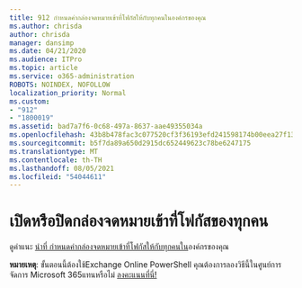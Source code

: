 ```yaml
---
title: 912 กําหนดค่ากล่องจดหมายเข้าที่โฟกัสให้กับทุกคนในองค์กรของคุณ
ms.author: chrisda
author: chrisda
manager: dansimp
ms.date: 04/21/2020
ms.audience: ITPro
ms.topic: article
ms.service: o365-administration
ROBOTS: NOINDEX, NOFOLLOW
localization_priority: Normal
ms.custom:
- "912"
- "1800019"
ms.assetid: bad7a7f6-0c68-497a-8637-aae49355034a
ms.openlocfilehash: 43b8b478fac3c077520cf3f36193efd241598174b00eea27f13861de1a140954
ms.sourcegitcommit: b5f7da89a650d2915dc652449623c78be6247175
ms.translationtype: MT
ms.contentlocale: th-TH
ms.lasthandoff: 08/05/2021
ms.locfileid: "54044611"
---
```

# <a name="turn-focused-inbox-on-or-off-for-everyone"></a>เปิดหรือปิดกล่องจดหมายเข้าที่โฟกัสของทุกคน

ดูคําแนะ [นําที่ กําหนดค่ากล่องจดหมายเข้าที่โฟกัสให้กับทุกคนใน](https://docs.microsoft.com/microsoft-365/admin/setup/configure-focused-inbox)องค์กรของคุณ

**หมายเหตุ**: ขั้นตอนนี้ต้องใช้Exchange Online PowerShell คุณต้องการลองวิธีนี้ในศูนย์การจัดการ Microsoft 365แทนหรือไม่ [ลงคะแนนที่นี่!](https://go.microsoft.com/fwlink/p/?linkid=862489)
